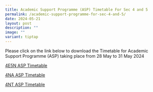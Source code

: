 ```yaml
---
title: Academic Support Programme (ASP) Timetable For Sec 4 and 5
permalink: /academic-support-programme-for-sec-4-and-5/
date: 2024-05-21
layout: post
description: ""
image: ""
variant: tiptap
---
```

<p>Please click on the link below to download the Timetable for Academic
Support Programme (ASP) taking place from 28 May to 31 May 2024</p>
<p></p>
<p><a href="/files/4E5NA_ASP_28_May_to_31_May_24.pdf" rel="noopener noreferrer nofollow" target="_blank">4E5N ASP Timetable</a>
</p>
<p></p>
<p><a href="/files/4NA_ASP_28_May_to_31_May_24.pdf" rel="noopener noreferrer nofollow" target="_blank">4NA ASP Timetable</a>
</p>
<p></p>
<p><a href="/files/4NT_ASP_28_May_to_31_May_24.pdf" rel="noopener noreferrer nofollow" target="_blank">4NT ASP Timetable</a>
</p>